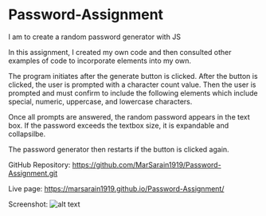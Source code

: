 # Password-Assignment
I am to create a random password generator with JS

In this assignment, I created my own code and then consulted other examples of code to incorporate elements into my own. 

The program initiates after the generate button is clicked. After the button is clicked, the user is prompted with a character count value. Then the user is prompted and must confirm to include the following elements which include special, numeric, uppercase, and lowercase characters.

Once all prompts are answered, the random password appears in the text box. If the password exceeds the textbox size, it is expandable and collapsilbe.

The password generator then restarts if the button is clicked again.

GitHub Repository: https://github.com/MarSarain1919/Password-Assignment.git

Live page: https://marsarain1919.github.io/Password-Assignment/

Screenshot: 
![alt text](screencapture.png "Screenshot of my page")
